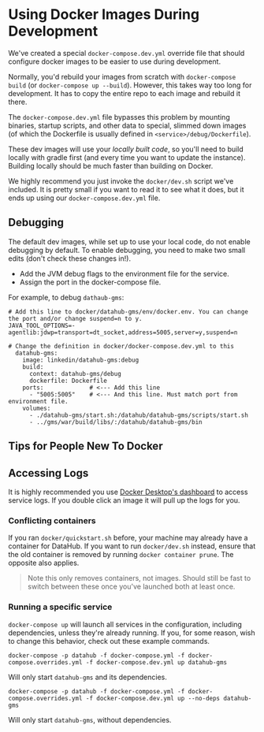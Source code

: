 # Using Docker Images During Development

We've created a special `docker-compose.dev.yml` override file that should configure docker images to be easier to use
during development.

Normally, you'd rebuild your images from scratch with `docker-compose build` (or `docker-compose up --build`). However,
this takes way too long for development. It has to copy the entire repo to each image and rebuild it there.

The `docker-compose.dev.yml` file bypasses this problem by mounting binaries, startup scripts, and other data to
special, slimmed down images (of which the Dockerfile is usually defined in `<service>/debug/Dockerfile`). 

These dev images will use your _locally built code_, so you'll need to build locally with gradle first
(and every time you want to update the instance). Building locally should be much faster than building on Docker.

We highly recommend you just invoke the `docker/dev.sh` script we've included. It is pretty small if you want to read it
to see what it does, but it ends up using our `docker-compose.dev.yml` file.

## Debugging

The default dev images, while set up to use your local code, do not enable debugging by default. To enable debugging,
you need to make two small edits (don't check these changes in!).

- Add the JVM debug flags to the environment file for the service.
- Assign the port in the docker-compose file.

For example, to debug `dathaub-gms`:

```
# Add this line to docker/datahub-gms/env/docker.env. You can change the port and/or change suspend=n to y.
JAVA_TOOL_OPTIONS=-agentlib:jdwp=transport=dt_socket,address=5005,server=y,suspend=n
```

```
# Change the definition in docker/docker-compose.dev.yml to this
  datahub-gms:
    image: linkedin/datahub-gms:debug
    build:
      context: datahub-gms/debug
      dockerfile: Dockerfile
    ports:             # <--- Add this line
      - "5005:5005"    # <--- And this line. Must match port from environment file.
    volumes:
      - ./datahub-gms/start.sh:/datahub/datahub-gms/scripts/start.sh
      - ../gms/war/build/libs/:/datahub/datahub-gms/bin
```


## Tips for People New To Docker

## Accessing Logs

It is highly recommended you use [Docker Desktop's dashboard](https://www.docker.com/products/docker-desktop) to access service logs. If you double click an image it will pull up the logs for you.

### Conflicting containers

If you ran `docker/quickstart.sh` before, your machine may already have a container for DataHub. If you want to run
`docker/dev.sh` instead, ensure that the old container is removed by running `docker container prune`. The opposite also
applies.

> Note this only removes containers, not images. Should still be fast to switch between these once you've launched both
> at least once.

### Running a specific service

`docker-compose up` will launch all services in the configuration, including dependencies, unless they're already
running. If you, for some reason, wish to change this behavior, check out these example commands.

```
docker-compose -p datahub -f docker-compose.yml -f docker-compose.overrides.yml -f docker-compose.dev.yml up datahub-gms
```
Will only start `datahub-gms` and its dependencies.

```
docker-compose -p datahub -f docker-compose.yml -f docker-compose.overrides.yml -f docker-compose.dev.yml up --no-deps datahub-gms
```
Will only start `datahub-gms`, without dependencies.
